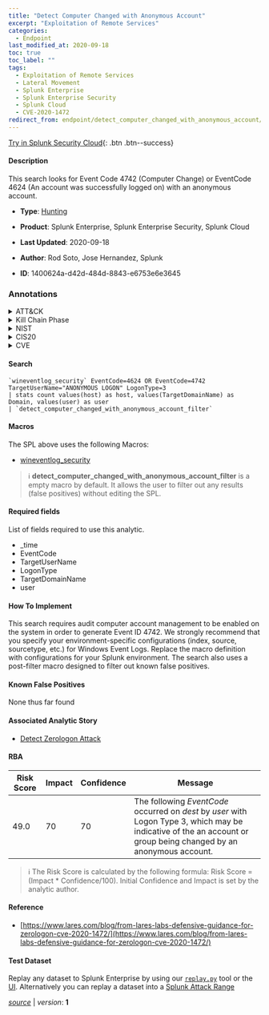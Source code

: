 ```yaml
---
title: "Detect Computer Changed with Anonymous Account"
excerpt: "Exploitation of Remote Services"
categories:
  - Endpoint
last_modified_at: 2020-09-18
toc: true
toc_label: ""
tags:
  - Exploitation of Remote Services
  - Lateral Movement
  - Splunk Enterprise
  - Splunk Enterprise Security
  - Splunk Cloud
  - CVE-2020-1472
redirect_from: endpoint/detect_computer_changed_with_anonymous_account/
---
```




[Try in Splunk Security Cloud](https://www.splunk.com/en_us/cyber-security.html){: .btn .btn--success}

#### Description

This search looks for Event Code 4742 (Computer Change) or EventCode 4624 (An account was successfully logged on) with an anonymous account.

- **Type**: [Hunting](https://github.com/splunk/security_content/wiki/Detection-Analytic-Types)
- **Product**: Splunk Enterprise, Splunk Enterprise Security, Splunk Cloud

- **Last Updated**: 2020-09-18
- **Author**: Rod Soto, Jose Hernandez, Splunk
- **ID**: 1400624a-d42d-484d-8843-e6753e6e3645

### Annotations
<details>
  <summary>ATT&CK</summary>

<div markdown="1">

#### [ATT&CK](https://attack.mitre.org/)

| ID          | Technique   | Tactic         |
| ----------- | ----------- |--------------- |
| [T1210](https://attack.mitre.org/techniques/T1210/) | Exploitation of Remote Services | Lateral Movement |

</div>
</details>


<details>
  <summary>Kill Chain Phase</summary>

<div markdown="1">

* Exploitation


</div>
</details>


<details>
  <summary>NIST</summary>

<div markdown="1">

* DE.AE



</div>
</details>

<details>
  <summary>CIS20</summary>

<div markdown="1">

* CIS 10



</div>
</details>

<details>
  <summary>CVE</summary>

<div markdown="1">

| ID          | Summary | [CVSS](https://nvd.nist.gov/vuln-metrics/cvss) |
| ----------- | ----------- | -------------- |
| [CVE-2020-1472](https://nvd.nist.gov/vuln/detail/CVE-2020-1472) | An elevation of privilege vulnerability exists when an attacker establishes a vulnerable Netlogon secure channel connection to a domain controller, using the Netlogon Remote Protocol (MS-NRPC), aka &#39;Netlogon Elevation of Privilege Vulnerability&#39;. | 9.3 |



</div>
</details>


#### Search

```
`wineventlog_security` EventCode=4624 OR EventCode=4742 TargetUserName="ANONYMOUS LOGON" LogonType=3 
| stats count values(host) as host, values(TargetDomainName) as Domain, values(user) as user 
| `detect_computer_changed_with_anonymous_account_filter`
```

#### Macros
The SPL above uses the following Macros:
* [wineventlog_security](https://github.com/splunk/security_content/blob/develop/macros/wineventlog_security.yml)

> :information_source:
> **detect_computer_changed_with_anonymous_account_filter** is a empty macro by default. It allows the user to filter out any results (false positives) without editing the SPL.



#### Required fields
List of fields required to use this analytic.
* _time
* EventCode
* TargetUserName
* LogonType
* TargetDomainName
* user



#### How To Implement
This search requires audit computer account management to be enabled on the system in order to generate Event ID 4742. We strongly recommend that you specify your environment-specific configurations (index, source, sourcetype, etc.) for Windows Event Logs. Replace the macro definition with configurations for your Splunk environment. The search also uses a post-filter macro designed to filter out known false positives.
#### Known False Positives
None thus far found

#### Associated Analytic Story
* [Detect Zerologon Attack](/stories/detect_zerologon_attack)




#### RBA

| Risk Score  | Impact      | Confidence   | Message      |
| ----------- | ----------- |--------------|--------------|
| 49.0 | 70 | 70 | The following $EventCode$ occurred on $dest$ by $user$ with Logon Type 3, which may be indicative of the an account or group being changed by an anonymous account. |


> :information_source:
> The Risk Score is calculated by the following formula: Risk Score = (Impact * Confidence/100). Initial Confidence and Impact is set by the analytic author.


#### Reference

* [https://www.lares.com/blog/from-lares-labs-defensive-guidance-for-zerologon-cve-2020-1472/](https://www.lares.com/blog/from-lares-labs-defensive-guidance-for-zerologon-cve-2020-1472/)



#### Test Dataset
Replay any dataset to Splunk Enterprise by using our [`replay.py`](https://github.com/splunk/attack_data#using-replaypy) tool or the [UI](https://github.com/splunk/attack_data#using-ui).
Alternatively you can replay a dataset into a [Splunk Attack Range](https://github.com/splunk/attack_range#replay-dumps-into-attack-range-splunk-server)




[*source*](https://github.com/splunk/security_content/tree/develop/detections/endpoint/detect_computer_changed_with_anonymous_account.yml) \| *version*: **1**